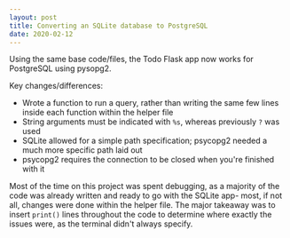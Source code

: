 ```yaml
---
layout: post
title: Converting an SQLite database to PostgreSQL
date: 2020-02-12
---
```


Using the same base code/files, the Todo Flask app now works for PostgreSQL using pysopg2.

Key changes/differences:
- Wrote a function to run a query, rather than writing the same few lines inside each function within the helper file
- String arguments must be indicated with `%s`, whereas previously `?` was used
- SQLite allowed for a simple path specification; psycopg2 needed a much more specific path laid out
- psycopg2 requires the connection to be closed when you're finished with it

Most of the time on this project was spent debugging, as a majority of the code was already written and ready to go with the SQLite app- most, if not all, changes were done within the helper file. The major takeaway was to insert `print()` lines throughout the code to determine where exactly the issues were, as the terminal didn't always specify.